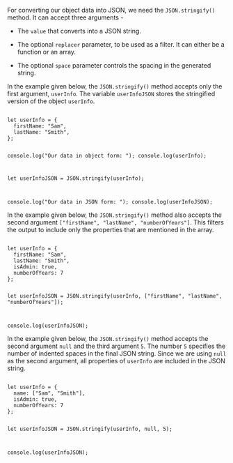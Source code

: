 For converting our
object data into JSON,
we need the `JSON.stringify()` method.
It can accept three arguments -

- The `value` that converts
into a JSON string.

- The optional `replacer` parameter,
to be used as a filter.
It can either be
a function or an array.

- The optional `space` parameter
controls the spacing
in the generated string.

In the example given below,
the `JSON.stringify()` method
accepts only the first argument, `userInfo`.
The variable `userInfoJSON` stores
the stringified version of the object `userInfo`.

<Editor lang="javascript">
<code>
let userInfo = {
  firstName: "Sam",
  lastName: "Smith",
};

console.log("Our data in object form: ");
console.log(userInfo);

let userInfoJSON = JSON.stringify(userInfo);

console.log("Our data in JSON form: ");
console.log(userInfoJSON);
</code>
</Editor>

In the example given below,
the `JSON.stringify()` method
also accepts the second argument
`["firstName", "lastName", "numberOfYears"]`.
This filters the output
to include only the properties
that are mentioned in the array.

<Editor lang="javascript">
<code>
let userInfo = {
  firstName: "Sam",
  lastName: "Smith",
  isAdmin: true,
  numberOfYears: 7
};

let userInfoJSON = JSON.stringify(userInfo, ["firstName", "lastName", "numberOfYears"]);

console.log(userInfoJSON);
</code>
</Editor>

In the example given below,
the `JSON.stringify()` method
accepts the second argument `null`
and
the third argument `5`.
The number `5` specifies
the number of indented spaces
in the final JSON string.
Since we are using `null`
as the second argument,
all properties of `userInfo` are
included in the JSON string.

<Editor lang="javascript">
<code>
let userInfo = {
  name: ["Sam", "Smith"],
  isAdmin: true,
  numberOfYears: 7
};

let userInfoJSON = JSON.stringify(userInfo, null, 5);

console.log(userInfoJSON);
</code>
</Editor>